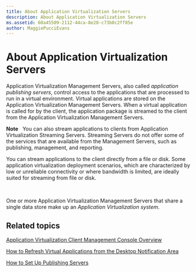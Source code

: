 ```yaml
---
title: About Application Virtualization Servers
description: About Application Virtualization Servers
ms.assetid: 60a45509-2112-44ca-8e28-c73b0c2ff85e
author: MaggiePucciEvans
---
```


# About Application Virtualization Servers


Application Virtualization Management Servers, also called *application publishing servers*, control access to the applications that are processed to run in a virtual environment. Virtual applications are stored on the Application Virtualization Management Servers. When a virtual application is called for by the client, the application package is streamed to the client from the Application Virtualization Management Servers.

**Note**  
You can also stream applications to clients from Application Virtualization Streaming Servers. Streaming Servers do not offer some of the services that are available from the Management Servers, such as publishing, management, and reporting.

You can stream applications to the client directly from a file or disk. Some application virtualization deployment scenarios, which are characterized by low or unreliable connectivity or where bandwidth is limited, are ideally suited for streaming from file or disk.

 

One or more Application Virtualization Management Servers that share a single data store make up an *Application Virtualization system*.

## Related topics


[Application Virtualization Client Management Console Overview](application-virtualization-client-management-console-overview.md)

[How to Refresh Virtual Applications from the Desktop Notification Area](how-to-refresh-virtual-applications-from-the-desktop-notification-area.md)

[How to Set Up Publishing Servers](how-to-set-up-publishing-servers.md)

 

 





